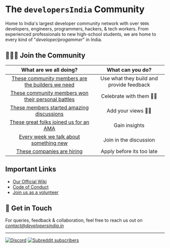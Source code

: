 # The `developersIndia` Community

<!--<img height="50" width="50" src="https://user-images.githubusercontent.com/34342551/149631807-7d1557dc-13a5-4eed-9570-caa7f4d5fd83.gif">-->

Home to India's largest developer community network with over `900k` developers, engineers, programmers, hackers, & tech workers. From experienced professionals to new high-school students, we are home to every kind of "_developer/progammer_" in India.

## 🧑‍🤝‍🧑 Join the Community

What are we all doing?|What can you do?
:-:|:-:
[These community members are the builders we need](https://www.reddit.com/r/developersIndia/new/?f=flair_name%3A%22I%20Made%20This%20%3Asnoo_wink%3A%22)| Use what they build and provide feedback
[These community members won their personal battles](https://www.reddit.com/r/developersIndia/new/?f=flair_name%3A%22Personal%20Win%20%E2%9C%A8%22)| Celebrate with them 🙌🏽
[These members started amazing discussions](https://www.reddit.com/r/developersIndia/wiki/community-threads/) | Add your views ✍🏽
[These great folks joined us for an AMA](https://www.reddit.com/r/developersIndia/?f=flair_name%3A%22AMA%22) | Gain insights
[Every week we talk about something new](https://www.reddit.com/r/developersIndia/new/?f=flair_name%3A%22Weekly%20Discussion%20%F0%9F%92%AC%22) | Join in the discussion
[These companies are hiring](https://www.reddit.com/r/developersIndia/?f=flair_name%3A%22Hiring%22) | Apply before its too late

## Important Links
- [Our Official Wiki](https://wiki.developersindia.in/)
- [Code of Conduct](https://developersindia.in/code-of-conduct)
- [Join us as a volunteer](https://developersindia.in/become-a-volunteer/)

## 📇 Get in Touch
For queries, feedback & collaboration, feel free to reach us out on [_contact@developersindia.in_](mailto:contact@developersindia.in)

---

<!-- DO NOT REMOVE THESE 2 badges -->
[![Discord](https://img.shields.io/discord/669880381649977354?color=%237289da&label=Discord&logo=Discord)](https://discordapp.com/invite/MKXMSNC)
[![Subreddit subscribers](https://img.shields.io/badge/dynamic/json?url=https%3A%2F%2Fdevelopersindia.github.io%2Fmetrics%2Fdata%2F&query=%24.totalMembers&suffix=%20members&style=flat&logo=reddit&label=r%2FdevelopersIndia&color=orange&link=https%3A%2F%2Fwww.reddit.com%2Fr%2FdevelopersIndia
)](https://www.reddit.com/r/developersIndia/)
